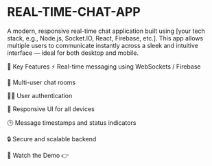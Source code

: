 # REAL-TIME-CHAT-APP
A modern, responsive real-time chat application built using [your tech stack, e.g., Node.js, Socket.IO, React, Firebase, etc.]. This app allows multiple users to communicate instantly across a sleek and intuitive interface — ideal for both desktop and mobile.

🔑 Key Features
⚡ Real-time messaging using WebSockets / Firebase

👥 Multi-user chat rooms

🧑‍💻 User authentication

📱 Responsive UI for all devices

🕒 Message timestamps and status indicators

🔒 Secure and scalable backend

🎥 Watch the Demo
👉
